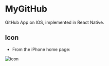 # MyGitHub
GitHub App on IOS, implemented in React Native.

## Icon

* From the iPhone home page:

![icon](/other/icon.png)
